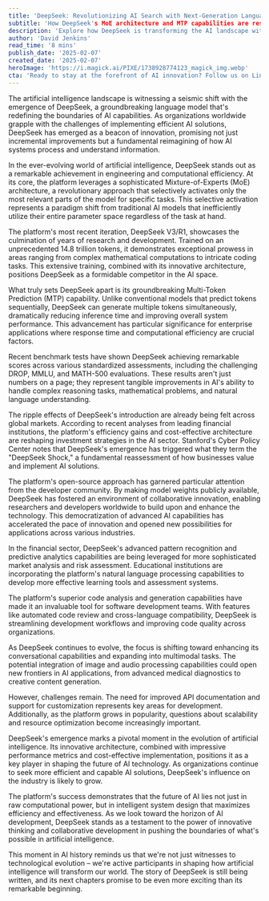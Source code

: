 ```yaml
---
title: 'DeepSeek: Revolutionizing AI Search with Next-Generation Language Models'
subtitle: 'How DeepSeek's MoE architecture and MTP capabilities are reshaping AI efficiency'
description: 'Explore how DeepSeek is transforming the AI landscape with its innovative Mixture-of-Experts architecture and Multi-Token Prediction capabilities. Discover how this groundbreaking platform is setting new benchmarks in computational performance and democratizing advanced AI capabilities through its open-source approach.'
author: 'David Jenkins'
read_time: '8 mins'
publish_date: '2025-02-07'
created_date: '2025-02-07'
heroImage: 'https://i.magick.ai/PIXE/1738928774123_magick_img.webp'
cta: 'Ready to stay at the forefront of AI innovation? Follow us on LinkedIn at MagickAI for exclusive insights into groundbreaking developments like DeepSeek and join a community of forward-thinking tech enthusiasts shaping the future of artificial intelligence!'
---
```


The artificial intelligence landscape is witnessing a seismic shift with the emergence of DeepSeek, a groundbreaking language model that's redefining the boundaries of AI capabilities. As organizations worldwide grapple with the challenges of implementing efficient AI solutions, DeepSeek has emerged as a beacon of innovation, promising not just incremental improvements but a fundamental reimagining of how AI systems process and understand information.

In the ever-evolving world of artificial intelligence, DeepSeek stands out as a remarkable achievement in engineering and computational efficiency. At its core, the platform leverages a sophisticated Mixture-of-Experts (MoE) architecture, a revolutionary approach that selectively activates only the most relevant parts of the model for specific tasks. This selective activation represents a paradigm shift from traditional AI models that inefficiently utilize their entire parameter space regardless of the task at hand.

The platform's most recent iteration, DeepSeek V3/R1, showcases the culmination of years of research and development. Trained on an unprecedented 14.8 trillion tokens, it demonstrates exceptional prowess in areas ranging from complex mathematical computations to intricate coding tasks. This extensive training, combined with its innovative architecture, positions DeepSeek as a formidable competitor in the AI space.

What truly sets DeepSeek apart is its groundbreaking Multi-Token Prediction (MTP) capability. Unlike conventional models that predict tokens sequentially, DeepSeek can generate multiple tokens simultaneously, dramatically reducing inference time and improving overall system performance. This advancement has particular significance for enterprise applications where response time and computational efficiency are crucial factors.

Recent benchmark tests have shown DeepSeek achieving remarkable scores across various standardized assessments, including the challenging DROP, MMLU, and MATH-500 evaluations. These results aren't just numbers on a page; they represent tangible improvements in AI's ability to handle complex reasoning tasks, mathematical problems, and natural language understanding.

The ripple effects of DeepSeek's introduction are already being felt across global markets. According to recent analyses from leading financial institutions, the platform's efficiency gains and cost-effective architecture are reshaping investment strategies in the AI sector. Stanford's Cyber Policy Center notes that DeepSeek's emergence has triggered what they term the "DeepSeek Shock," a fundamental reassessment of how businesses value and implement AI solutions.

The platform's open-source approach has garnered particular attention from the developer community. By making model weights publicly available, DeepSeek has fostered an environment of collaborative innovation, enabling researchers and developers worldwide to build upon and enhance the technology. This democratization of advanced AI capabilities has accelerated the pace of innovation and opened new possibilities for applications across various industries.

In the financial sector, DeepSeek's advanced pattern recognition and predictive analytics capabilities are being leveraged for more sophisticated market analysis and risk assessment. Educational institutions are incorporating the platform's natural language processing capabilities to develop more effective learning tools and assessment systems.

The platform's superior code analysis and generation capabilities have made it an invaluable tool for software development teams. With features like automated code review and cross-language compatibility, DeepSeek is streamlining development workflows and improving code quality across organizations.

As DeepSeek continues to evolve, the focus is shifting toward enhancing its conversational capabilities and expanding into multimodal tasks. The potential integration of image and audio processing capabilities could open new frontiers in AI applications, from advanced medical diagnostics to creative content generation.

However, challenges remain. The need for improved API documentation and support for customization represents key areas for development. Additionally, as the platform grows in popularity, questions about scalability and resource optimization become increasingly important.

DeepSeek's emergence marks a pivotal moment in the evolution of artificial intelligence. Its innovative architecture, combined with impressive performance metrics and cost-effective implementation, positions it as a key player in shaping the future of AI technology. As organizations continue to seek more efficient and capable AI solutions, DeepSeek's influence on the industry is likely to grow.

The platform's success demonstrates that the future of AI lies not just in raw computational power, but in intelligent system design that maximizes efficiency and effectiveness. As we look toward the horizon of AI development, DeepSeek stands as a testament to the power of innovative thinking and collaborative development in pushing the boundaries of what's possible in artificial intelligence.

This moment in AI history reminds us that we're not just witnesses to technological evolution – we're active participants in shaping how artificial intelligence will transform our world. The story of DeepSeek is still being written, and its next chapters promise to be even more exciting than its remarkable beginning.